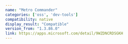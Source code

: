 ```yaml
---
name: "Metro Commander"
categories: ['oss', 'dev-tools']
compatibility: native
display_result: "Compatible"
version_from: "1.3.86.0"
link: https://apps.microsoft.com/detail/9WZDNCRDSGKH
---
```


